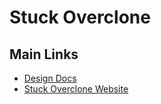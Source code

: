 # Stuck Overclone

## Main Links
- [Design Docs](https://github.com/dmurchison/stuck_overclone_app/wiki)
- [Stuck Overclone Website](https://stuckoverclone.herokuapp.com/)
